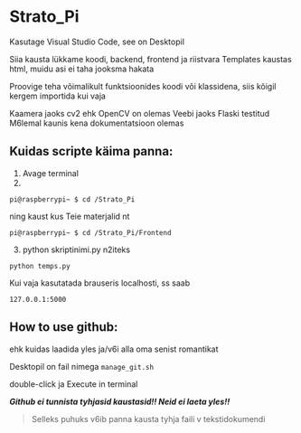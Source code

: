 # Strato_Pi

Kasutage Visual Studio Code, see on Desktopil

Siia kausta lükkame koodi, backend, frontend ja riistvara
Templates kaustas html, muidu asi ei taha jooksma hakata

Proovige teha võimalikult funktsioonides koodi või klassidena,
siis kõigil kergem importida kui vaja

Kaamera jaoks cv2 ehk OpenCV on olemas
Veebi jaoks Flaski testitud
M6lemal kaunis kena dokumentatsioon olemas

## Kuidas scripte käima panna:
1. Avage terminal
2. 
````
pi@raspberrypi~ $ cd /Strato_Pi
````
ning kaust kus Teie materjalid nt 
````
pi@raspberrypi~ $ cd /Strato_Pi/Frontend
````
3. python skriptinimi.py n2iteks 
````
python temps.py
````
Kui vaja kasutatada brauseris localhosti, ss saab
````
127.0.0.1:5000
````
## How to use github:
ehk kuidas laadida yles ja/v6i alla oma senist romantikat

Desktopil on fail nimega ````manage_git.sh````

double-click ja Execute in terminal

***Github ei tunnista tyhjasid kaustasid!! Neid ei laeta yles!!***

>Selleks puhuks v6ib panna kausta tyhja faili v tekstidokumendi
